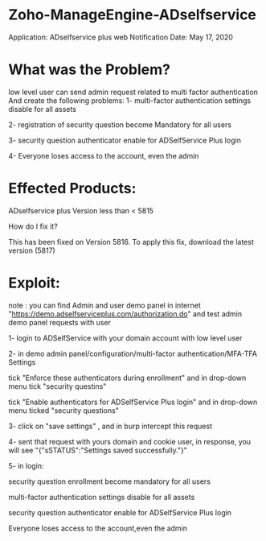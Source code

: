 # Zoho-ManageEngine-ADselfservice

 Application: ADselfservice plus web
 Notification Date: May 17, 2020

# What was the Problem?
low level user can send admin request related to multi factor authentication And create the following problems:
1- multi-factor authentication settings disable for all assets

2- registration of security question become Mandatory for all users

3- security question authenticator enable for ADSelfService Plus login

4- Everyone loses access to the account, even the admin

# Effected Products:
ADselfservice plus Version less than < 5815

How do I fix it?

This has been fixed on Version 5816. To apply this fix, download the latest version (5817)

# Exploit:

note :
you can find Admin and user demo panel in internet "https://demo.adselfserviceplus.com/authorization.do" and test admin demo panel requests with user  

1- login to ADSelfService with your domain account with low level user

2- in demo admin panel/configuration/multi-factor authentication/MFA-TFA Settings

   tick "Enforce these authenticators during enrollment" and in drop-down menu tick "security questins"
   
   tick "Enable authenticators for ADSelfService Plus login" and in drop-down menu ticked "security questions"

3- click on "save settings" , and in burp intercept this request

4- sent that request with yours domain and cookie user, in response, you will see "{"sSTATUS":"Settings saved successfully."}"  

5- in login:

   security question enrollment become mandatory for all users
   
   multi-factor authentication settings disable for all assets
   
   security question authenticator enable for ADSelfService Plus login
   
   Everyone loses access to the account,even the admin
